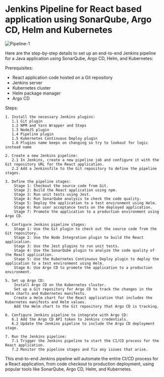 # Jenkins Pipeline for React based application using SonarQube, Argo CD, Helm and Kubernetes

![Pipeline-1](https://github.com/user-attachments/assets/9a399479-f00c-49b5-b980-0109fafc8c37)

Here are the step-by-step details to set up an end-to-end Jenkins pipeline for a Java application using SonarQube, Argo CD, Helm, and Kubernetes:

Prerequisites:

   -  React application code hosted on a Git repository
   -  Jenkins server
   -  Kubernetes cluster
   -  Helm package manager
   -  Argo CD

Steps:

    1. Install the necessary Jenkins plugins:
       1.1 Git plugin
       1.2 NPM and Yarn Wrapper and Steps
       1.3 NodeJS plugin
       1.4 Pipeline plugin
       1.5 Kubernetes Continuous Deploy plugin
       1.6 Plugins name keeps on changing so try to lookout for logic instead name

    2. Create a new Jenkins pipeline:
       2.1 In Jenkins, create a new pipeline job and configure it with the Git repository URL for the React application.
       2.2 Add a Jenkinsfile to the Git repository to define the pipeline stages.
 
    3. Define the pipeline stages:
        Stage 1: Checkout the source code from Git.
        Stage 2: Build the React application using npm.
        Stage 3: Run unit tests using Jest.
        Stage 4: Run SonarQube analysis to check the code quality.
        Stage 5: Deploy the application to a test environment using Helm.
        Stage 6: Run user acceptance tests on the deployed application.
        Stage 7: Promote the application to a production environment using Argo CD.

    4. Configure Jenkins pipeline stages:
        Stage 1: Use the Git plugin to check out the source code from the Git repository.
        Stage 2: Use the Node Integration plugin to build the React application.
        Stage 3: Use the Jest plugins to run unit tests.
        Stage 4: Use the SonarQube plugin to analyze the code quality of the React application.
        Stage 5: Use the Kubernetes Continuous Deploy plugin to deploy the application to a test environment using Helm.
        Stage 6: Use Argo CD to promote the application to a production environment.

    5. Set up Argo CD:
        Install Argo CD on the Kubernetes cluster.
        Set up a Git repository for Argo CD to track the changes in the Helm charts and Kubernetes manifests.
        Create a Helm chart for the React application that includes the Kubernetes manifests and Helm values.
        Add the Helm chart to the Git repository that Argo CD is tracking.

    6. Configure Jenkins pipeline to integrate with Argo CD:
       6.1 Add the Argo CD API token to Jenkins credentials.
       6.2 Update the Jenkins pipeline to include the Argo CD deployment stage.

    7. Run the Jenkins pipeline:
       7.1 Trigger the Jenkins pipeline to start the CI/CD process for the React application.
       7.2 Monitor the pipeline stages and fix any issues that arise.

This end-to-end Jenkins pipeline will automate the entire CI/CD process for a React application, from code checkout to production deployment, using popular tools like SonarQube, Argo CD, Helm, and Kubernetes.
